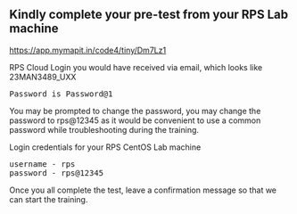 ## Kindly complete your pre-test from your RPS Lab machine
https://app.mymapit.in/code4/tiny/Dm7Lz1

RPS Cloud Login you would have received via email, which looks like 23MAN3489_UXX
<pre>
Password is Password@1
</pre>
You may be prompted to change the password, you may change the password to rps@12345 as it would be convenient to use a common password while troubleshooting during the training.

Login credentials for your RPS CentOS Lab machine
<pre>
username - rps
password - rps@12345
</pre>

Once you all complete the test, leave a confirmation message so that we can start the training.
